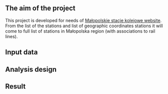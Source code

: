﻿## The aim of the project
This project is developed for needs of [Małopolskie stacje kolejowe website](http://stacje.cba.pl/). From the list of the stations and list of geographic coordinates stations it will come to full list of stations in Małopolska region (with associations to rail lines).
## Input data
## Analysis design
## Result